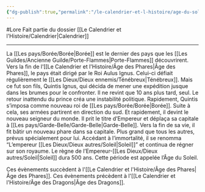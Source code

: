 ```yaml
---
{"dg-publish":true,"permalink":"/le-calendrier-et-l-histoire/age-du-soleil/"}
---
```


#Lore 
Fait partie du dossier [[Le Calendrier et l'Histoire/Calendrier\|Calendrier]]

-------

La [[Les pays/Borée/Borée\|Borée]] est le dernier des pays que les [[Les Guildes/Ancienne Guilde/Porte-Flammes\|Porte-Flammes]] découvrirent. Vers la fin de l’[[Le Calendrier et l'Histoire/Âge des Phares\|Âge des Phares]], le pays était dirigé par le Roi Aulus Ignus. Celui-ci défiait régulièrement le [[Les Dieux/Dieux ennemis/Ténébreux\|Ténébreux]]. Mais ce fut son fils, Quintis Ignus, qui décida de mener une expédition jusque dans les brumes pour le confronter. Il ne revint que 10 ans plus tard, seul.
Le retour inattendu du prince créa une instabilité politique. Rapidement, Quintis s’imposa comme nouveau roi de [[Les pays/Borée/Borée\|Borée]]. Suite à cela, ses armées partirent en direction du sud. Et rapidement, il devint le nouveau seigneur du monde. Il prit le titre d’Empereur et déplaça sa capitale à [[Les pays/Garde-Belle/Garde-Belle\|Garde-Belle]].
Vers la fin de sa vie, il fit bâtir un nouveau phare dans sa capitale. Plus grand que tous les autres, prévus spécialement pour lui. Accédant à l’immortalité, il se renomma “L’empereur [[Les Dieux/Dieux autres/Soleil\|Soleil]]” et continua de régner sur son royaume.
Le règne de l’Empereur-[[Les Dieux/Dieux autres/Soleil\|Soleil]] dura 500 ans. Cette période est appelée l’Âge du Soleil.

Ces évènements succèdent à l'[[Le Calendrier et l'Histoire/Âge des Phares\|Âge des Phares]].
Ces évènements précèdent à l'[[Le Calendrier et l'Histoire/Âge des Dragons\|Âge des Dragons]].
